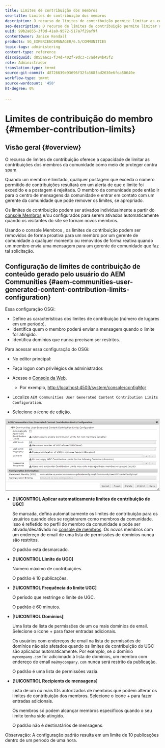 ```yaml
---
title: Limites de contribuição dos membros
seo-title: Limites de contribuição dos membros
description: O recurso de limites de contribuição permite limitar as contribuições para proteção contra spam
seo-description: O recurso de limites de contribuição permite limitar as contribuições para proteção contra spam
uuid: 99b2a855-3f0d-41a0-9572-517a7f29af9f
contentOwner: Janice Kendall
products: SG_EXPERIENCEMANAGER/6.5/COMMUNITIES
topic-tags: administering
content-type: reference
discoiquuid: d855aac2-f34d-402f-9dc3-c7ad494b45f2
role: Administrador
translation-type: tm+mt
source-git-commit: 48726639e93696f32fa368fad2630e6fca50640e
workflow-type: tm+mt
source-wordcount: '450'
ht-degree: 0%

---
```



# Limites de contribuição do membro {#member-contribution-limits}

## Visão geral {#overview}

O recurso de limites de contribuição oferece a capacidade de limitar as contribuições dos membros da comunidade como meio de proteger contra spam.

Quando um membro é limitado, qualquer postagem que exceda o número permitido de contribuições resultará em um alerta de que o limite foi excedido e a postagem é rejeitada. O membro da comunidade pode então ir para o centro de mensagens da comunidade e entrar em contato com um gerente da comunidade que pode remover os limites, se apropriado.

Os limites de contribuição podem ser ativados individualmente a partir do [console Membros](members.md) e/ou configurados para serem ativados automaticamente quando os visitantes do site se tornam novos membros.

Usando o console Membros , os limites de contribuição podem ser removidos de forma proativa para um membro por um gerente de comunidade a qualquer momento ou removidos de forma reativa quando um membro envia uma mensagem para um gerente de comunidade que faz tal solicitação.

## Configuração de limites de contribuição de conteúdo gerado pelo usuário do AEM Communities {#aem-communities-user-generated-content-contribution-limits-configuration}

Essa configuração OSGi:

* Define as características dos limites de contribuição (número de lugares em um período).
* Identifica quem o membro poderá enviar a mensagem quando o limite for atingido.
* Identifica domínios que nunca precisam ser restritos.

Para acessar essa configuração do OSGi:

* No editor principal:
* Faça logon com privilégios de administrador.
* Acesse o [Console da Web](../../help/sites-deploying/configuring-osgi.md).

   * Por exemplo, [http://localhost:4503/system/console/configMgr](http://localhost:4503/system/console/configMgr)

* Localize `AEM Communities User Generated Content Contribution Limits Configuration`.
* Selecione o ícone de edição.

![configure-limits](assets/configure-limits.png)

* **[!UICONTROL Aplicar automaticamente limites de contribuição de UGC]**

   Se marcada, defina automaticamente os limites de contribuição para os usuários quando eles se registrarem como membros da comunidade. Isso é refletido no perfil do membro da comunidade e pode ser ativado/desativado no [console de membros](members.md). Os novos membros com um endereço de email de uma lista de permissões de domínios nunca são restritos.

   O padrão está desmarcado.

* **[!UICONTROL Limite de UGC]**

   Número máximo de contribuições.

   O padrão é 10 publicações.

* **[!UICONTROL Frequência do limite UGC]**

   O período que restringe o limite de UGC.

   O padrão é 60 minutos.

* **[!UICONTROL Domínios]**

   Uma lista de  lista de permissões de um ou mais domínios de email. Selecione o ícone + para fazer entradas adicionais.

   Os usuários com endereços de email na lista de permissões de domínios não são afetados quando os limites de contribuição do UGC são aplicados automaticamente. Por exemplo, se o domínio `mycompany.com` for adicionado à lista de domínios, um membro com endereço de email `me@mycompany.com` nunca será restrito da publicação.

   O padrão é uma  lista de permissões vazia.

* **[!UICONTROL Recipients de mensagens]**

   Lista de um ou mais IDs autorizados de membros que podem alterar os limites de contribuição dos membros. Selecione o ícone + para fazer entradas adicionais.

   Os membros só podem alcançar membros específicos quando o seu limite tenha sido atingido.

   O padrão não é destinatários de mensagens.

Observação: A configuração padrão resulta em um limite de 10 publicações dentro de um período de uma hora.

